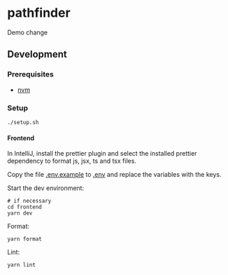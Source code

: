 # pathfinder

Demo change

## Development

### Prerequisites
* [nvm](https://github.com/nvm-sh/nvm)

### Setup

```shell
./setup.sh
```

#### Frontend

In IntelliJ, install the prettier plugin and select the installed prettier dependency to format js, jsx, ts and tsx files.

Copy the file [.env.example](/frontend/.env.example) to [.env](/frontend/) and replace the variables with the keys.

Start the dev environment:
```shell
# if necessary
cd frontend 
yarn dev
```

Format:

```shell
yarn format
```

Lint:

```shell
yarn lint
```